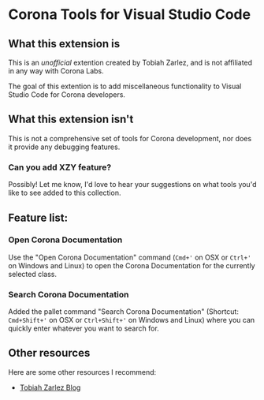 # Corona Tools for Visual Studio Code
## What this extension is

This is an *unofficial* extention created by Tobiah Zarlez, and is not affiliated in any way with Corona Labs. 

The goal of this extention is to add miscellaneous functionality to Visual Studio Code for Corona developers.

## What this extension isn't

This is not a comprehensive set of tools for Corona development, nor does it provide any debugging features.

### Can you add XZY feature?

Possibly! Let me know, I'd love to hear your suggestions on what tools you'd like to see added to this collection.

## Feature list:
### Open Corona Documentation
Use the "Open Corona Documentation" command (`Cmd+'` on OSX or `Ctrl+'` on Windows and Linux) to open the Corona Documentation for the currently selected class.

### Search Corona Documentation
Added the pallet command "Search Corona Documentation" (Shortcut: `Cmd+Shift+'` on OSX or `Ctrl+Shift+'` on Windows and Linux) where you can quickly enter whatever you want to search for.

## Other resources

Here are some other resources I recommend:

* [Tobiah Zarlez Blog](http://www.TobiahZ.com)
